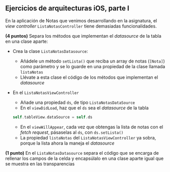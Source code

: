 ## Ejercicios de arquitecturas iOS, parte I

En la aplicación de Notas que venimos desarrollando en la asignatura, el *view controller* `ListaNotasController` tiene demasiadas funcionalidades.

**(4 puntos)** Separa los métodos que implementan el *datasource* de la tabla en una clase aparte:
  - Crea la clase `ListaNotasDatasource`:
    - Añádele un método `setLista()` que reciba un array de notas (`[Nota]`) como parámetro y se lo guarde en una propiedad de la clase llamada `listaNotas`
    - Llévate a esta clase el código de los métodos que implementan el *datasource*
  - En el `ListaNotasViewController`
    - Añade una propiedad  `ds`, de tipo `ListaNotasDataSource` 
    - En el `viewDidLoad`, haz que el `ds` sea el *datasource* de la tabla

    ```swift
    self.tableView.dataSource = self.ds
    ```

    - En el `viewWillAppear`, cada vez que obtengas la lista de notas con el *fetch request*, pásaselas al `ds`, con `ds.setLista()`
    - La propiedad `listaNotas` del `ListaNotasViewController` ya sobra, porque la lista ahora la maneja el *datasource*

**(1 punto)** En el `ListaNotasDatasource` separa el código que se encarga de rellenar los campos de la celda y encapsúlalo en una clase aparte igual que se muestra en las transparencias